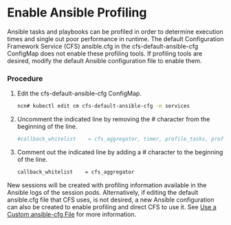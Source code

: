 # Enable Ansible Profiling

Ansible tasks and playbooks can be profiled in order to determine execution times and single out poor performance in runtime. The default Configuration Framework Service \(CFS\) ansible.cfg in the cfs-default-ansible-cfg ConfigMap does not enable these profiling tools. If profiling tools are desired, modify the default Ansible configuration file to enable them.

### Procedure

1.  Edit the cfs-default-ansible-cfg ConfigMap.

    ```bash
    ncn# kubectl edit cm cfs-default-ansible-cfg -n services
    ```

2.  Uncomment the indicated line by removing the \# character from the beginning of the line.

    ```bash
    #callback_whitelist    = cfs_aggregator, timer, profile_tasks, profile_roles
    ```

3.  Comment out the indicated line by adding a \# character to the beginning of the line.

    ```bash
    callback_whitelist    = cfs_aggregator
    ```


New sessions will be created with profiling information available in the Ansible logs of the session pods. Alternatively, if editing the default ansible.cfg file that CFS uses, is not desired, a new Ansible configuration can also be created to enable profiling and direct CFS to use it. See [Use a Custom ansible-cfg File](Use_a_Custom_ansible-cfg_File.md) for more information.

